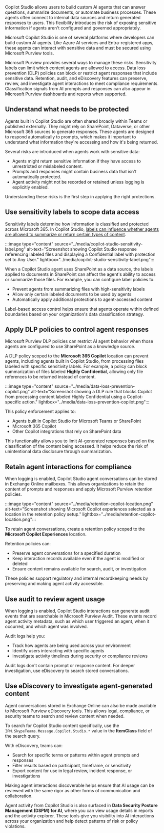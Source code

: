 Copilot Studio allows users to build custom AI agents that can answer questions, summarize documents, or automate business processes. These agents often connect to internal data sources and return generated responses to users. This flexibility introduces the risk of exposing sensitive information if agents aren't configured and governed appropriately.

Microsoft Copilot Studio is one of several platforms where developers can build custom AI agents. Like Azure AI services and Entra-registered apps, these agents can interact with sensitive data and must be secured using Microsoft Purview tools.

Microsoft Purview provides several ways to manage these risks. Sensitivity labels can limit which content agents are allowed to access. Data loss prevention (DLP) policies can block or restrict agent responses that include sensitive data. Retention, audit, and eDiscovery features can preserve, review, and investigate agent interactions to meet compliance requirements. Classification signals from AI prompts and responses can also appear in Microsoft Purview dashboards and reports when supported.

## Understand what needs to be protected

Agents built in Copilot Studio are often shared broadly within Teams or published externally. They might rely on SharePoint, Dataverse, or other Microsoft 365 sources to generate responses. These agents are designed to respond automatically to prompts, which makes it important to understand what information they're accessing and how it's being returned.

Several risks are introduced when agents work with sensitive data:

- Agents might return sensitive information if they have access to unrestricted or mislabeled content.
- Prompts and responses might contain business data that isn't automatically protected.
- Agent activity might not be recorded or retained unless logging is explicitly enabled.

Understanding these risks is the first step in applying the right protections.

## Use sensitivity labels to scope data access

Sensitivity labels determine how information is classified and protected across Microsoft 365. In Copilot Studio, [labels can influence whether agents are allowed to summarize or return certain types of content](https://learn.microsoft.com/en-us/microsoft-copilot-studio/sensitivity-label-copilot-studio#microsoft-purview-strengthens-information-protection-for-copilot-studio).

:::image type="content" source="../media/copilot-studio-sensitivity-label.png" alt-text="Screenshot showing Copilot Studio response referencing labeled files and displaying a Confidential label with protection set to Any User." lightbox="../media/copilot-studio-sensitivity-label.png":::

When a Copilot Studio agent uses SharePoint as a data source, the labels applied to documents in SharePoint can affect the agent's ability to access or summarize those files. For example, you can configure label policies to:

- Prevent agents from summarizing files with high-sensitivity labels
- Allow only certain labeled documents to be used by agents
- Automatically apply additional protections to agent-accessed content

Label-based access control helps ensure that agents operate within defined boundaries based on your organization's data classification strategy.

## Apply DLP policies to control agent responses

Microsoft Purview DLP policies can restrict AI agent behavior when those agents are configured to use SharePoint as a knowledge source.

A DLP policy scoped to the **Microsoft 365 Copilot** location can prevent agents, including agents built in Copilot Studio, from processing files labeled with specific sensitivity labels. For example, a policy can block summarization of files labeled **Highly Confidential**, allowing only file references to be returned instead of content.

:::image type="content" source="../media/data-loss-prevention-copilot.png" alt-text="Screenshot showing a DLP rule that blocks Copilot from processing content labeled Highly Confidential using a Copilot-specific action." lightbox="../media/data-loss-prevention-copilot.png":::

This policy enforcement applies to:

- Agents built in Copilot Studio for Microsoft Teams or SharePoint
- Microsoft 365 Copilot
- Other Copilot integrations that rely on SharePoint data

This functionality allows you to limit AI-generated responses based on the classification of the content being accessed. It helps reduce the risk of unintentional data disclosure through summarization.

## Retain agent interactions for compliance

When logging is enabled, Copilot Studio agent conversations can be stored in Exchange Online mailboxes. This allows organizations to retain the content of prompts and responses and apply Microsoft Purview retention policies.

:::image type="content" source="../media/retention-copilot-location.png" alt-text="Screenshot showing Microsoft Copilot experiences selected as a location in the retention policy setup." lightbox="../media/retention-copilot-location.png":::

To retain agent conversations, create a retention policy scoped to the **Microsoft Copilot Experiences** location.

Retention policies can:

- Preserve agent conversations for a specified duration
- Keep interaction records available even if the agent is modified or deleted
- Ensure content remains available for search, audit, or investigation

These policies support regulatory and internal recordkeeping needs by preserving and making agent activity accessible.

## Use audit to review agent usage

When logging is enabled, Copilot Studio interactions can generate audit events that are searchable in Microsoft Purview Audit. These events record agent activity metadata, such as which user triggered an agent, when it occurred, and which agent was involved.

Audit logs help you:

- Track how agents are being used across your environment
- Identify users interacting with specific agents
- Investigate activity timelines during security or compliance reviews

Audit logs don't contain prompt or response content. For deeper investigation, use eDiscovery to search stored conversations.

## Use eDiscovery to investigate agent-generated content

Agent conversations stored in Exchange Online can also be made available to Microsoft Purview eDiscovery tools. This allows legal, compliance, or security teams to search and review content when needed.

To search for Copilot Studio content specifically, use the `IPM.SkypeTeams.Message.Copilot.Studio.*` value in the **ItemClass** field of the search query.

With eDiscovery, teams can:

- Search for specific terms or patterns within agent prompts and responses
- Filter results based on participant, timeframe, or sensitivity
- Export content for use in legal review, incident response, or investigations

Making agent interactions discoverable helps ensure that AI usage can be reviewed with the same rigor as other forms of communication and collaboration.

Agent activity from Copilot Studio is also surfaced in **Data Security Posture Management (DSPM) for AI**, where you can view usage details in reports and the activity explorer. These tools give you visibility into AI interactions across your organization and help detect patterns of risk or policy violations.
